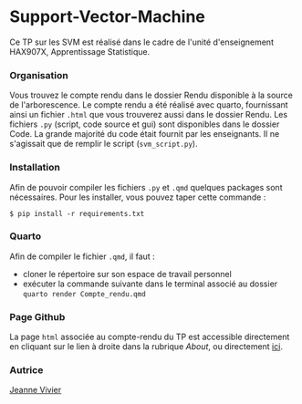 # Support-Vector-Machine
Ce TP sur les SVM est réalisé dans le cadre de l'unité d'enseignement HAX907X, Apprentissage Statistique.

### Organisation
Vous trouvez le compte rendu dans le dossier Rendu disponible à la source de l'arborescence. Le compte rendu a été réalisé avec quarto, fournissant ainsi un fichier `.html` que vous trouverez aussi dans le dossier Rendu. Les fichiers `.py` (script, code source et gui) sont disponibles dans le dossier Code. La grande majorité du code était fournit par les enseignants. Il ne s'agissait que de remplir le script (`svm_script.py`). 

### Installation 

Afin de pouvoir compiler les fichiers `.py` et `.qmd` quelques packages sont nécessaires. Pour les installer, vous pouvez taper cette commande :

``` $ pip install -r requirements.txt ```

### Quarto

Afin de compiler le fichier `.qmd`, il faut :
- cloner le répertoire sur son espace de travail personnel
- exécuter la commande suivante dans le terminal associé au dossier ``` quarto render Compte_rendu.qmd ```

### Page Github

La page `html` associée au compte-rendu du TP est accessible directement en cliquant sur le lien à droite dans la rubrique <i>About</i>, ou directement [ici](https://jeannevivierum.github.io/Support-Vector-Machine/).

### Autrice

[Jeanne Vivier](https://github.com/jeannevivierum)
